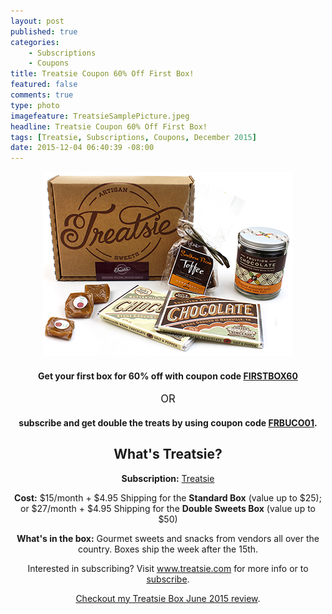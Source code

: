 ```yaml
---
layout: post
published: true
categories: 
    - Subscriptions
    - Coupons
title: Treatsie Coupon 60% Off First Box!
featured: false
comments: true
type: photo
imagefeature: TreatsieSamplePicture.jpeg
headline: Treatsie Coupon 60% Off First Box!
tags: [Treatsie, Subscriptions, Coupons, December 2015]
date: 2015-12-04 06:40:39 -08:00
---
```


<center><a href="http://fbuy.me/co5XW" target="_blank">
<img src="/images/TreatsieSamplePicture.jpeg" border="0" style="border:none;max-width:100%;" alt="Treatsie Subscription Box" />
</a></center>

<center><H4>Get your first box for 60% off with coupon code <a href="http://fbuy.me/co5XW" target="_blank">FIRSTBOX60</a></H4></center>
<p><center><big>OR</big></center></p> 
<center><H4>subscribe and get double the treats by using coupon code <a href="http://fbuy.me/co5XW" target="_blank">FRBUCO01</a>.</H4>

<H2>What's Treatsie?</H2>
<p><b>Subscription:</b> <a href="http://fbuy.me/co5XW" target="_blank">Treatsie</a></p>
<p><b>Cost:</b> $15/month + $4.95 Shipping for the <b>Standard Box</b> (value up to $25); or $27/month + $4.95 Shipping for the <b>Double Sweets Box</b> (value up to $50)</p>
<p><b>What's in the box:</b> Gourmet sweets and snacks from vendors all over the country. Boxes ship the week after the 15th.</p>

<p>Interested in subscribing? Visit <a href="http://fbuy.me/co5XW" target="_blank">www.treatsie.com</a> for more info or to <a href="http://fbuy.me/co5XW" target="_blank">subscribe</a>.</p>
<p><i class="icon-arrow-right"></i><a href="http://whatsupmailbox.com/subscriptions/reviews/Treatsie-Subscription-Box-Review-June-2105/" target="_blank">Checkout my Treatsie Box June 2015 review</a>.</p>

